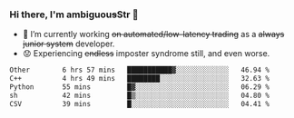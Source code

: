 ### Hi there, I'm ambiguou~~s~~Str 👋

<!--
**ambiguoustexture/ambiguoustexture** is a ✨ _special_ ✨ repository because its `README.md` (this file) appears on your GitHub profile.

Here are some ideas to get you started:
-->
- 🔭 I’m currently working ~~on automated/low-latency trading~~ as a ~~always junior system~~ developer.
- :worried: Experiencing ~~endless~~ imposter syndrome still, and even worse.

<!--START_SECTION:waka-->

```txt
Other        6 hrs 57 mins   ███████████▓░░░░░░░░░░░░░   46.94 %
C++          4 hrs 49 mins   ████████░░░░░░░░░░░░░░░░░   32.63 %
Python       55 mins         █▓░░░░░░░░░░░░░░░░░░░░░░░   06.29 %
sh           42 mins         █▒░░░░░░░░░░░░░░░░░░░░░░░   04.80 %
CSV          39 mins         █░░░░░░░░░░░░░░░░░░░░░░░░   04.41 %
```

<!--END_SECTION:waka-->
